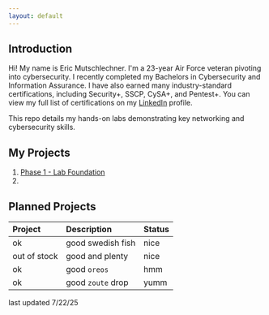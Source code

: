 ```yaml
---
layout: default
---
```


## Introduction

Hi! My name is Eric Mutschlechner. I'm a 23-year Air Force veteran pivoting into cybersecurity. I recently completed my Bachelors in Cybersecurity and Information Assurance. I have also earned many industry-standard certifications, including Security+, SSCP, CySA+, and Pentest+. You can view my full list of certifications on my [LinkedIn](https://www.linkedin.com/in/eric-muts) profile.

This repo details my hands-on labs demonstrating key networking and cybersecurity skills.



## My Projects

1. [Phase 1 - Lab Foundation](./phase_1_lab_foundation/index.md)
2. 

## Planned Projects

| Project        | Description          | Status |
|:-------------|:------------------|:------|
| ok           | good swedish fish | nice  |
| out of stock | good and plenty   | nice  |
| ok           | good `oreos`      | hmm   |
| ok           | good `zoute` drop | yumm  |


last updated 7/22/25
